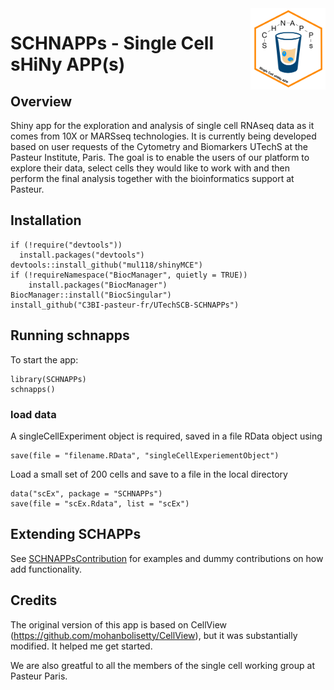 <img src="inst/www/images/schnappsLogo.png" align="right" alt="" width="120" />

# SCHNAPPs - Single Cell sHiNy APP(s)

## Overview

Shiny app for the exploration and analysis of single cell RNAseq data as it comes from 10X or MARSseq technologies. It is currently being developed based on user requests of the Cytometry and Biomarkers UTechS at the Pasteur Institute, Paris. The goal is to enable the users of our platform to explore their data, select cells they would like to work with and then perform the final analysis together with the bioinformatics support at Pasteur.


## Installation

```
if (!require("devtools"))
  install.packages("devtools")
devtools::install_github("mul118/shinyMCE")
if (!requireNamespace("BiocManager", quietly = TRUE))
    install.packages("BiocManager")
BiocManager::install("BiocSingular")
install_github("C3BI-pasteur-fr/UTechSCB-SCHNAPPs")
```

## Running schnapps

To start the app:

```
library(SCHNAPPs)
schnapps()
```

### load data

A singleCellExperiment object is required, saved in a file RData object using 

```
save(file = "filename.RData", "singleCellExperiementObject")
```

Load a small set of 200 cells and save to a file in the local directory

```
data("scEx", package = "SCHNAPPs")
save(file = "scEx.Rdata", list = "scEx")
```



## Extending SCHAPPs

See [SCHNAPPsContribution](https://github.com/baj12/SCHNAPPsContributions) for examples and dummy contributions on how add functionality.

## Credits

The original version of this app is based on CellView (https://github.com/mohanbolisetty/CellView), but it was substantially modified. It helped me get started.

We are also greatful to all the members of the single cell working group at Pasteur Paris.
